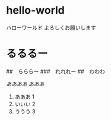 # hello-world
ハローワールド
よろしくお願いします
# るるるー
##　らららー
###　れれれー
##　わわわ

*ああああ*
_あああ_

1. あああ 1
1. いいい 2 
1. ううう 3

